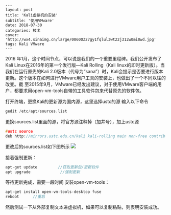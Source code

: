 ```
---
layout: post
title: 'Kali虚拟机的安装'
subtitle: '使用VMware'
date: 2018-07-30
categories: 技术
cover: 'http://wx4.sinaimg.cn/large/0060OZ27gy1fqlul3wt22j312w0mi0wd.jpg'
tags: Kali VMware
---
```

2016 年1月，这个时间节点，可以说是我们的一个重要里程碑。我们公开发布了Kali Linux在2016年的第一个发行版—Kali Rolling（Kali linux的即时更新版）。当我们在运行原先的Kali 2.0版本（代号为“sana”）时，Kali会提示是否要进行版本更新。这个版本在如何进行VMware用户工具的安装上，也做出了一个不同以往的改变。截 至2015年9月，VMware已经发出建议，对于使用VMware客户端的用户，都要求用open-vm-tools自带的工具软件包来代替原先的软件包。

打开终端，更换Kali的更新源为国内源，这里选择ustc的源
输入以下命令
```C++
gedit /etc/apt/sources.list
```
更换sources.list里面的源，将官方源注释掉（加井号），加上ustc源
```C++
#ustc source
deb http://mirrors.ustc.edu.cn/kali kali-rolling main non-free contrib
```
更改后的sources.list如下图所示
![](http://wx4.sinaimg.cn/large/0060OZ27gy1ftsugxcub3j30p70ga0u6.jpg)

接着强制更新：
```C++
apt-get update         //获取更新包/更新软件  
apt upgrade             //强制更新  
```
等待更新完成，需要一段时间
安装open-vm-tools：
```C++
apt-get install open-vm-tools-desktop fuse
reboot      //重启
```
然后测试一下从外部复制文本进虚拟机，如果可以复制粘贴，则表明安装成功。
